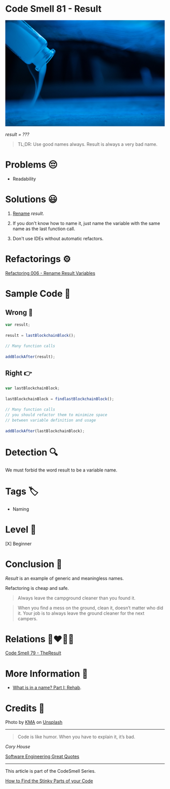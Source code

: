 # Code Smell 81 - Result

![Code Smell 81 - Result](Code%20Smell%2081%20-%20Result.jpg)

*result = ???*

> TL;DR: Use good names always. Result is always a very bad name.

# Problems 😔 

- Readability

# Solutions 😃

1. [Rename](https://github.com/mcsee/Software-Design-Articles/tree/main/Articles/Refactorings/Refactoring%20006%20-%20Rename%20Result%20Variables/readme.md) *result*.

2. If you don't know how to name it, just name the variable with the same name as the last function call.

3. Don't use IDEs without automatic refactors.

# Refactorings ⚙️

[Refactoring 006 - Rename Result Variables](https://github.com/mcsee/Software-Design-Articles/tree/main/Articles/Refactorings/Refactoring%20006%20-%20Rename%20Result%20Variables/readme.md)

# Sample Code 📖

## Wrong 🚫

<!-- [Gist Url](https://gist.github.com/mcsee/9d1f20a108047109bf229baf1c4c9976) -->

```javascript
var result;

result = lastBlockchainBlock();

// Many function calls

addBlockAfter(result);
```

## Right 👉

<!-- [Gist Url](https://gist.github.com/mcsee/75488df759013fcc4f3381b1006b7f82) -->

```javascript
var lastBlockchainBlock;

lastBlockchainBlock = findlastBlockchainBlock();

// Many function calls 
// you should refactor them to minimize space
// between variable definition and usage

addBlockAfter(lastBlockchainBlock);
```

# Detection 🔍

We must forbid the word result to be a variable name. 

# Tags 🏷️

- Naming

# Level 🔋

[X] Beginner

# Conclusion 🏁

*Result* is an example of generic and meaningless names. 

Refactoring is cheap and safe.

> Always leave the campground cleaner than you found it.

> When you find a mess on the ground, clean it, doesn’t matter who did it. Your job is to always leave the ground cleaner for the next campers.

# Relations 👩‍❤️‍💋‍👨

[Code Smell 79 - TheResult](https://github.com/mcsee/Software-Design-Articles/tree/main/Articles/Code%20Smells/Code%20Smell%2079%20-%20TheResult/readme.md)

# More Information 📕

- [What is in a name? Part I: Rehab](https://github.com/mcsee/Software-Design-Articles/tree/main/Articles/Theory/What%20exactly%20is%20a%20name%20-%20Part%20II%20Rehab/readme.md).

# Credits 🙏

Photo by [KMA](https://unsplash.com/@kmaimg) on [Unsplash](https://unsplash.com/s/photos/magician)
  
* * *

> Code is like humor. When you have to explain it, it’s bad.

_Cory House_
 
[Software Engineering Great Quotes](https://github.com/mcsee/Software-Design-Articles/tree/main/Articles/Quotes/Software%20Engineering%20Great%20Quotes/readme.md)

* * *

This article is part of the CodeSmell Series.

[How to Find the Stinky Parts of your Code](https://github.com/mcsee/Software-Design-Articles/tree/main/Articles/Code%20Smells/How%20to%20Find%20the%20Stinky%20parts%20of%20your%20Code/readme.md)